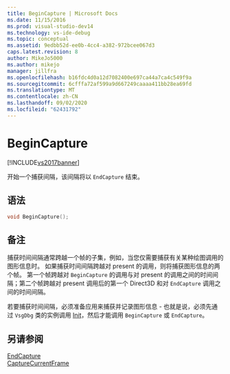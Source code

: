 ```yaml
---
title: BeginCapture | Microsoft Docs
ms.date: 11/15/2016
ms.prod: visual-studio-dev14
ms.technology: vs-ide-debug
ms.topic: conceptual
ms.assetid: 9edbb52d-ee0b-4cc4-a382-972bcee067d3
caps.latest.revision: 8
author: MikeJo5000
ms.author: mikejo
manager: jillfra
ms.openlocfilehash: b16fdc4d0a12d7082400e697ca44a7ca4c549f9a
ms.sourcegitcommit: 6cfffa72af599a9d667249caaaa411bb28ea69fd
ms.translationtype: MT
ms.contentlocale: zh-CN
ms.lasthandoff: 09/02/2020
ms.locfileid: "62431792"
---
```

# <a name="begincapture"></a>BeginCapture
[!INCLUDE[vs2017banner](../includes/vs2017banner.md)]

开始一个捕获间隔，该间隔将以 `EndCapture` 结束。  
  
## <a name="syntax"></a>语法  
  
```cpp  
void BeginCapture();  
```  
  
## <a name="remarks"></a>备注  
 捕获时间间隔通常跨越一个帧的子集，例如，当您仅需要捕获有关某种绘图调用的图形信息时。 如果捕获时间间隔跨越对 present 的调用，则将捕获图形信息的两个帧。 第一个帧跨越对 `BeginCapture` 的调用与对 present 的调用之间的时间间隔；第二个帧跨越对 present 调用后的第一个 Direct3D 和对 `EndCapture` 调用之间的时间间隔。  
  
 若要捕获时间间隔，必须准备应用来捕获并记录图形信息 - 也就是说，必须先通过 `VsgDbg` 类的实例调用 [Init](../debugger/init.md)，然后才能调用 `BeginCapture` 或 `EndCapture`。  
  
## <a name="see-also"></a>另请参阅  
 [EndCapture](../debugger/endcapture.md)   
 [CaptureCurrentFrame](../debugger/capturecurrentframe.md)
